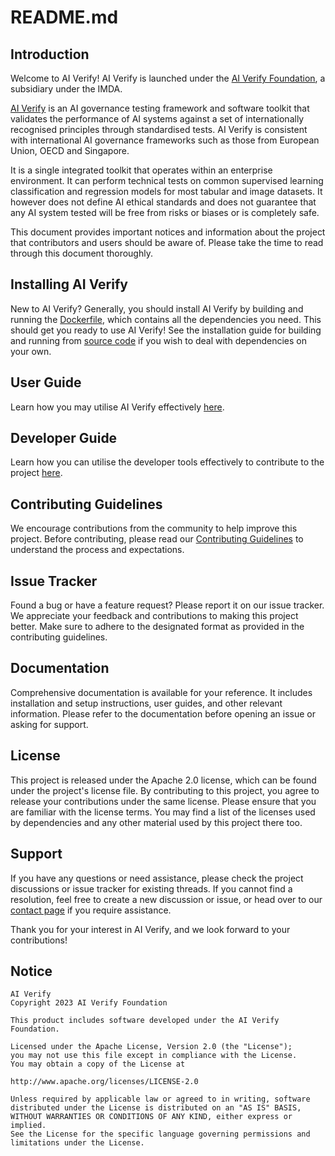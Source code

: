# README.md

## Introduction

Welcome to AI Verify! AI Verify is launched under the [AI Verify Foundation](https://aiverifyfoundation.sg/?utm_source=Github&utm_medium=referral&utm_campaign=20230607_AI_Verify_Foundation_GitHub), a subsidiary under the IMDA.

[AI Verify](https://aiverifyfoundation.sg/what-is-ai-verify/?utm_source=Github&utm_medium=referral&utm_campaign=20230607_AI_Verify_GitHub) is an AI governance testing framework and software toolkit that validates the performance of AI systems against a set of internationally recognised principles through standardised tests. AI Verify is consistent with international AI governance frameworks such as those from European Union, OECD and Singapore.

It is a single integrated toolkit that operates within an enterprise environment. It can perform technical tests on common supervised learning classification and regression models for most tabular and image datasets. It however does not define AI ethical standards and does not guarantee that any AI system tested will be free from risks or biases or is completely safe.

This document provides important notices and information about the project that contributors and users should be aware of. Please take the time to read through this document thoroughly. 

## Installing AI Verify

New to AI Verify? Generally, you should install AI Verify by building and running the [Dockerfile](https://imda-btg.github.io/aiverify/getting-started/docker-setup/), which contains all the dependencies you need. This should get you ready to use AI Verify! See the installation guide for building and running from [source code](https://imda-btg.github.io/aiverify/getting-started/source-code-setup/) if you wish to deal with dependencies on your own. 

## User Guide

Learn how you may utilise AI Verify effectively [here](https://imda-btg.github.io/aiverify).

## Developer Guide

Learn how you can utilise the developer tools effectively to contribute to the project [here](https://imda-btg.github.io/aiverify-developer-tools/getting_started/start_here/).

## Contributing Guidelines

We encourage contributions from the community to help improve this project. Before contributing, please read our [Contributing Guidelines](https://github.com/IMDA-BTG/aiverify-developer-tools/blob/main/CONTRIBUTING.md) to understand the process and expectations.

## Issue Tracker

Found a bug or have a feature request? Please report it on our issue tracker. We appreciate your feedback and contributions to making this project better. Make sure to adhere to the designated format as provided in the contributing guidelines.

## Documentation

Comprehensive documentation is available for your reference. It includes installation and setup instructions, user guides, and other relevant information. Please refer to the documentation before opening an issue or asking for support.

## License

This project is released under the Apache 2.0 license, which can be found under the project's license file. By contributing to this project, you agree to release your contributions under the same license. Please ensure that you are familiar with the license terms. You may find a list of the licenses used by dependencies and any other material used by this project there too.

## Support

If you have any questions or need assistance, please check the project discussions or issue tracker for existing threads. If you cannot find a resolution, feel free to create a new discussion or issue, or head over to our [contact page](https://aiverifyfoundation.sg/contact-us/?utm_source=Github&utm_medium=referral&utm_campaign=20230607_Queries_from_GitHub) if you require assistance.

Thank you for your interest in AI Verify, and we look forward to your contributions!

## Notice

```
AI Verify
Copyright 2023 AI Verify Foundation

This product includes software developed under the AI Verify Foundation.

Licensed under the Apache License, Version 2.0 (the "License");
you may not use this file except in compliance with the License.
You may obtain a copy of the License at

http://www.apache.org/licenses/LICENSE-2.0

Unless required by applicable law or agreed to in writing, software
distributed under the License is distributed on an "AS IS" BASIS,
WITHOUT WARRANTIES OR CONDITIONS OF ANY KIND, either express or implied.
See the License for the specific language governing permissions and
limitations under the License.
```
